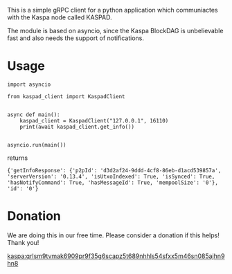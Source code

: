 This is a simple gRPC client for a python application which communiactes with the Kaspa node called KASPAD.

The module is based on asyncio, since the Kaspa BlockDAG is unbelievable fast and also needs the support of notifications.

# Usage

    import asyncio

    from kaspad_client import KaspadClient
    
    
    async def main():
        kaspad_client = KaspadClient("127.0.0.1", 16110)
        print(await kaspad_client.get_info())
    
    
    asyncio.run(main())


returns

    {'getInfoResponse': {'p2pId': 'd3d2af24-9ddd-4cf8-86eb-d1acd539857a', 'serverVersion': '0.13.4', 'isUtxoIndexed': True, 'isSynced': True, 'hasNotifyCommand': True, 'hasMessageId': True, 'mempoolSize': '0'}, 'id': '0'}

# Donation

We are doing this in our free time. Please consider a donation if this helps! Thank you!

[kaspa:qrlsm9tvmak6909pr9f35g6scapz5t689nhhls54sfxx5m46sn085ajhn9hn8](https://explorer.kaspa.org/addresses/kaspa:qrlsm9tvmak6909pr9f35g6scapz5t689nhhls54sfxx5m46sn085ajhn9hn8?page=1)
